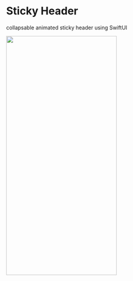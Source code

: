 # Sticky Header
collapsable animated sticky header using SwiftUI


<img src="https://user-images.githubusercontent.com/1480809/201271943-0d8cbe1c-2a45-45e5-87cf-ffd0f08abb65.gif" width="296px" height="640px" title="" alt=""></img>
